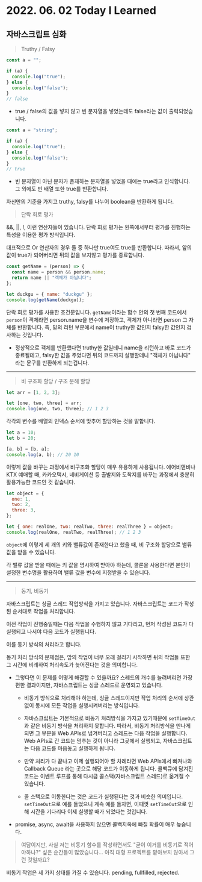 # 2022. 06. 02 Today I Learned

## 자바스크립트 심화

> Truthy / Falsy

```js
const a = "";

if (a) {
  console.log("true");
} else {
  console.log("false");
}
// false
```

- true / false의 값을 넣지 않고 빈 문자열을 넣었는데도 false라는 값이 출력되었습니다.

```js
const a = "string";

if (a) {
  console.log("true");
} else {
  console.log("false");
}
// true
```

- 빈 문자열이 아닌 문자가 존재하는 문자열을 넣었을 때에는 true라고 인식합니다. 그 외에도 빈 배열 또한 true를 반환합니다.

자신만의 기준을 가지고 truthy, falsy를 나누어 boolean을 반환하게 됩니다.

> 단락 회로 평가

&&, ||, !, 이런 연산자들이 있습니다. 단락 회로 평가는 왼쪽에서부터 평가를 진행하는 특성을 이용한 평가 방식입니다.

대표적으로 Or 연산자의 경우 둘 중 하나만 true여도 true를 반환합니다. 따라서, 앞의 값이 true가 되어버리면 뒤의 값을 보지않고 평가를 종료합니다.

```js
const getName = (person) => {
  const name = person && person.name;
  return name || "객체가 아닙니다";
};

let duckgu = { name: "duckgu" };
console.log(getName(duckgu));
```

단락 회로 평가를 사용한 조건문입니다. `getName`이라는 함수 안의 첫 번째 코드에서 `person`이 객체라면 person.name을 변수에 저장하고, 객체가 아니라면 person 그 자체를 반환합니다. 즉, 밑의 리턴 부분에서 name이 truthy한 값인지 falsy한 값인지 검사하는 것입니다.

- 정상적으로 객체를 반환했다면 truthy한 값일테니 name을 리턴하고 바로 코드가 종료될테고, falsy한 값을 주었다면 뒤의 코드까지 실행할테니 "객체가 아닙니다" 라는 문구를 반환하게 되는겁니다.

---

> 비 구조화 할당 / 구조 분해 할당

```js
let arr = [1, 2, 3];

let [one, two, three] = arr;
console.log(one, two, three); // 1 2 3
```

각각의 변수를 배열의 인덱스 순서에 맞추어 할당하는 것을 말합니다.

```js
let a = 10;
let b = 20;

[a, b] = [b, a];
console.log(a, b); // 20 10
```

이렇게 값을 바꾸는 과정에서 비구조화 할당이 매우 유용하게 사용됩니다. 에어비앤비나 KTX 예매할 때, 카카오택시, 네비게이션 등 출발지와 도착지를 바꾸는 과정에서 충분히 활용가능한 코드인 것 같습니다.

```js
let object = {
  one: 1,
  two: 2,
  three: 3,
};

let { one: realOne, two: realTwo, three: realThree } = object;
console.log(realOne, realTwo, realThree); // 1 2 3
```

`object`에 이렇게 세 개의 키와 밸류값이 존재한다고 했을 때, 비 구조화 할당으로 밸류 값을 받을 수 있습니다.

각 밸류 값을 받을 때에는 키 값을 명시하여 받아야 하는데, 콜론을 사용한다면 본인이 설정한 변수명을 활용하여 밸류 값을 변수에 지정받을 수 있습니다.

---

> 동기, 비동기

자바스크립트는 싱글 스레드 작업방식을 가지고 있습니다. 자바스크립트는 코드가 작성된 순서대로 작업을 처리합니다.

이전 작업이 진행중일때는 다음 작업을 수행하지 않고 기다리고, 먼저 작성된 코드가 다 실행되고 나서야 다음 코드가 실행됩니다.

이를 동기 방식의 처리라고 합니다.

동기 처리 방식의 문제점은, 앞의 작업이 너무 오래 걸리기 시작하면 뒤의 작업들 또한 그 시간에 비례하여 처리속도가 늦어진다는 것을 의미합니다.

- 그렇다면 이 문제를 어떻게 해결할 수 있을까요? 스레드의 개수를 늘려버리면 가장 편한 결과이지만, 자바스크립트는 싱글 스레드로 운영되고 있습니다.

  - 비동기 방식으로 처리해야 하는데, 싱글 스레드이지만 작업 처리의 순서에 상관없이 동시에 모든 작업을 실행시켜버리는 방식입니다.

  - 자바스크립트는 기본적으로 비동기 처리방식을 가지고 있기때문에 `setTimeOut`과 같은 비동기 방식을 처리하지 못합니다. 따라서, 비동기 처리방식을 만나게 되면 그 부분을 Web APIs로 넘겨버리고 스레드는 다음 작업을 실행합니다. Web APIs로 간 코드는 멈추는 것이 아니라 그곳에서 실행되고, 자바스크립트는 다음 코드를 마음놓고 실행하게 됩니다.

  - 만약 처리가 다 끝나고 이제 실행되어야 할 차례라면 Web APIs에서 빠져나와 Callback Queue 라는 곳으로 해당 코드가 이동하게 됩니다. 콜백큐에 담겨진 코드는 이벤트 루프를 통해 다시금 콜스택(자바스크립트 스레드)로 옮겨질 수 있습니다.

  - 콜 스택으로 이동한다는 것은 코드가 실행된다는 것과 비슷한 의미입니다. `setTimeOut`으로 예를 들었으니 계속 예를 들자면, 이때껏 `setTimeOut`으로 인해 시간을 기다리다 이제 실행할 때가 되었다는 것입니다.

- promise, async, await을 사용하지 않으면 콜백지옥에 빠질 확률이 매우 높습니다.

> 여담이지만, 사실 저는 비동기 함수를 작성하면서도 "굳이 이거를 비동기로 적어야하나?" 싶은 순간들이 많았습니다... 아직 대형 프로젝트를 맡아보지 않아서 그런 것일까요?

비동기 작업은 세 가지 상태를 가질 수 있습니다. pending, fullfilled, rejected.
